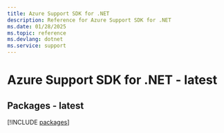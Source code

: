 ```yaml
---
title: Azure Support SDK for .NET
description: Reference for Azure Support SDK for .NET
ms.date: 01/28/2025
ms.topic: reference
ms.devlang: dotnet
ms.service: support
---
```

# Azure Support SDK for .NET - latest
## Packages - latest
[!INCLUDE [packages](support-index.md)]